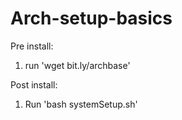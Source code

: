 # Arch-setup-basics

Pre install:
  1. run 'wget bit.ly/archbase'

Post install:
  1. Run 'bash systemSetup.sh'